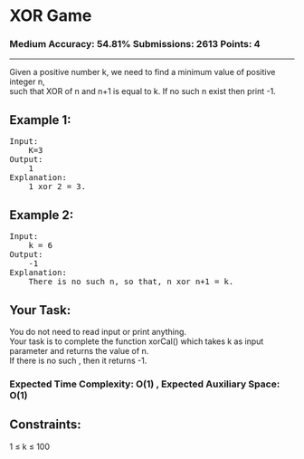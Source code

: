 # XOR Game
### Medium Accuracy: 54.81% Submissions: 2613 Points: 4
---

Given a positive number k, we need to find a minimum value of positive integer n,\
such that XOR of n and n+1 is equal to k. If no such n exist then print -1.

## Example 1:
<pre>
Input:
	K=3
Output:
	1
Explanation:
	1 xor 2 = 3.
</pre>

## Example 2:
<pre>
Input:
	k = 6
Output:
	-1
Explanation:
	There is no such n, so that, n xor n+1 = k.
</pre>

## Your Task:
You do not need to read input or print anything.\
Your task is to complete the function xorCal() which takes k as input parameter and returns the value of n.\
If there is no such , then it returns -1.

### Expected Time Complexity: O(1) , Expected Auxiliary Space: O(1)


## Constraints:
1 ≤ k ≤ 100
